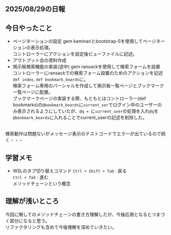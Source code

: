 ## 2025/08/29の日報
## 今日やったこと
* ページネーションの設定
gem kaminariとbootstrap-5を使用してページネーションの表示処理。<br>
コントローラーにアクションを設定後ビューファイルに記述。
* アウトプット会の資料作成
* 掲示板検索機能の実装(途中)
gem ransackを使用して検索フォームを設置<br>
コントローラーにransackでの検索フォーム設置のためのアクションを記述`def index`, `def bookmark_boards`に。<br>
検索フォーム専用のパーシャルを作成して掲示板一覧ページとブックマーク一覧ページに配置。<br>
ブックマークページの実装する際、もともとはコントローラー(def bookmarks)の`@bookmark_boards`に`current_ser`でログイン中のユーザーのみ表示されるようにしていたが、`@q = `に`current_user`の処理を入れ`@q`を`@bookmark_boards`に入れることでcurrent_userの記述を削除した。<br>
<br>
検索動作は問題ないがメッセージ表示のテストコードでエラーが出ているので続く・・・

## 学習メモ
* WSLのタブ切り替えコマンド
`Ctrl + Shift + Tab` : 戻る<br>
`Ctrl + Tab` : 進む<br>
メソッドチェーンという概念

## 理解が浅いところ
今回に関してのメソッドチェーンの書き方理解したが、今後応用となるとつまづく部分になると思う。<br>
リファクタリングも含めて今後理解を深めていきたい。<br>
